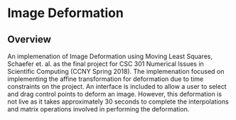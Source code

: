 # Image Deformation

## Overview

An implemenation of Image Deformation using Moving Least Squares, Schaefer et. al. as the final project for CSC 301 Numerical Issues in Scientific Computing (CCNY Spring 2018). The implemenation focused on implementing the affine transformation for deformation due to time constraints on the project. An interface is included to allow a user to select and drag control points to deform an image. However, this deformation is not live as it takes approximately 30 seconds to complete the interpolations and matrix operations involved in performing the deformation.
